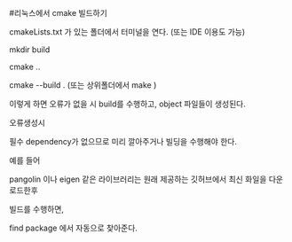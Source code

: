 #리눅스에서 cmake 빌드하기

cmakeLists.txt 가 있는 폴더에서 터미널을 연다. (또는 IDE 이용도 가능)

mkdir build

cmake ..

cmake --build . (또는 상위폴더에서 make )

이렇게 하면 오류가 없을 시 build를 수행하고, object 파일들이 생성된다.

오류생성시

필수 dependency가 없으므로 미리 깔아주거나 빌딩을 수행해야 한다.

예를 들어

pangolin 이나 eigen 같은 라이브러리는 원래 제공하는 깃허브에서 최신 화일을 다운로드한후

빌드를 수행하면,

find package 에서 자동으로 찾아준다.
